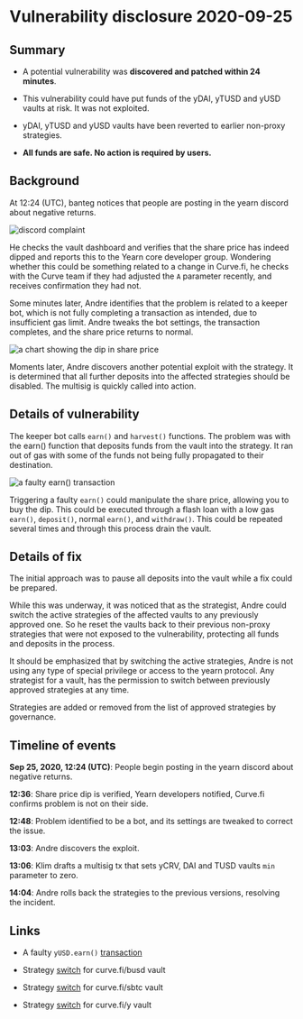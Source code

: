 # Vulnerability disclosure 2020-09-25

## Summary

- A potential vulnerability was **discovered and patched within 24 minutes**.

- This vulnerability could have put funds of the yDAI, yTUSD and yUSD vaults at risk. It was not exploited.  

- yDAI, yTUSD and yUSD vaults have been reverted to earlier non-proxy strategies. 

- **All funds are safe. No action is required by users.**

## Background

At 12:24 (UTC), banteg notices that people are posting in the yearn discord about negative returns.

![discord complaint](https://user-images.githubusercontent.com/4562643/94305114-e4fc2e00-ff9a-11ea-9025-a7fa8190d98e.png)

He checks the vault dashboard and verifies that the share price has indeed dipped and reports this to the Yearn core developer group. Wondering whether this could be something related to a change in Curve.fi, he checks with the Curve team if they had adjusted the `A` parameter recently, and receives confirmation they had not. 

Some minutes later, Andre identifies that the problem is related to a keeper bot, which is not fully completing a transaction as intended, due to insufficient gas limit. Andre tweaks the bot settings, the transaction completes, and the share price returns to normal.

![a chart showing the dip in share price](https://user-images.githubusercontent.com/4562643/94305233-0d842800-ff9b-11ea-9b27-68000bdd7504.png)

Moments later, Andre discovers another potential exploit with the strategy. It is determined that all further deposits into the affected strategies should be disabled. The multisig is quickly called into action.

## Details of vulnerability

The keeper bot calls `earn()` and `harvest()` functions. The problem was with the earn() function that deposits funds from the vault into the strategy. It ran out of gas with some of the funds not being fully propagated to their destination.

![a faulty earn() transaction](https://user-images.githubusercontent.com/4562643/94305037-c5650580-ff9a-11ea-955d-96ed53bd8a3e.png)

Triggering a faulty `earn()` could manipulate the share price, allowing you to buy the dip. This could be executed through a flash loan with a low gas `earn()`, `deposit()`, normal `earn()`, and `withdraw()`. This could be repeated several times and through this process drain the vault.

## Details of fix

The initial approach was to pause all deposits into the vault while a fix could be prepared.

While this was underway, it was noticed that as the strategist, Andre could switch the active strategies of the affected vaults to any previously approved one. So he reset the vaults back to their previous non-proxy strategies that were not exposed to the vulnerability, protecting all funds and deposits in the process.

It should be emphasized that by switching the active strategies, Andre is not using any type of special privilege or access to the yearn protocol. Any strategist for a vault, has the permission to switch between previously approved strategies at any time.

Strategies are added or removed from the list of approved strategies by governance.

## Timeline of events

**Sep 25, 2020, 12:24 (UTC)**: People begin posting in the yearn discord about negative returns.

**12:36**: Share price dip is verified, Yearn developers notified, Curve.fi confirms problem is not on their side.

**12:48**: Problem identified to be a bot, and its settings are tweaked to correct the issue.

**13:03**: Andre discovers the exploit.

**13:06**: Klim drafts a multisig tx that sets yCRV, DAI and TUSD vaults `min` parameter to zero.

**14:04**: Andre rolls back the strategies to the previous versions, resolving the incident.

## Links

- A faulty `yUSD.earn()` [transaction](https://ethtx.info/mainnet/0x43214df3eeac9073db188d641b3fbb6424e1debe0f6438ec3ae3e6450ca0c27c)

- Strategy [switch](https://ethtx.info/mainnet/0x485963064dd3d4212a4ddd11aa1d4c442e5d0709538efb0582a029837158825e) for curve.fi/busd vault

- Strategy [switch](https://ethtx.info/mainnet/0xd87d6db9762bf3c853dbb2e445250b3c9d1ae97e71d6b5b8c3cca3c6cfc08108) for curve.fi/sbtc vault

- Strategy [switch](https://ethtx.info/mainnet/0x355803ec61699f92ae72c991cb225bb77b6b580f7ff0bd59478c693187c15682) for curve.fi/y vault
